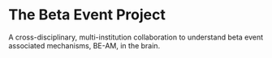 # The Beta Event Project

A cross-disciplinary, multi-institution collaboration to understand beta event associated mechanisms, BE-AM, in the brain.
